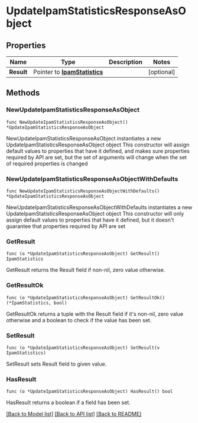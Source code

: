 # UpdateIpamStatisticsResponseAsObject

## Properties

Name | Type | Description | Notes
------------ | ------------- | ------------- | -------------
**Result** | Pointer to [**IpamStatistics**](IpamStatistics.md) |  | [optional] 

## Methods

### NewUpdateIpamStatisticsResponseAsObject

`func NewUpdateIpamStatisticsResponseAsObject() *UpdateIpamStatisticsResponseAsObject`

NewUpdateIpamStatisticsResponseAsObject instantiates a new UpdateIpamStatisticsResponseAsObject object
This constructor will assign default values to properties that have it defined,
and makes sure properties required by API are set, but the set of arguments
will change when the set of required properties is changed

### NewUpdateIpamStatisticsResponseAsObjectWithDefaults

`func NewUpdateIpamStatisticsResponseAsObjectWithDefaults() *UpdateIpamStatisticsResponseAsObject`

NewUpdateIpamStatisticsResponseAsObjectWithDefaults instantiates a new UpdateIpamStatisticsResponseAsObject object
This constructor will only assign default values to properties that have it defined,
but it doesn't guarantee that properties required by API are set

### GetResult

`func (o *UpdateIpamStatisticsResponseAsObject) GetResult() IpamStatistics`

GetResult returns the Result field if non-nil, zero value otherwise.

### GetResultOk

`func (o *UpdateIpamStatisticsResponseAsObject) GetResultOk() (*IpamStatistics, bool)`

GetResultOk returns a tuple with the Result field if it's non-nil, zero value otherwise
and a boolean to check if the value has been set.

### SetResult

`func (o *UpdateIpamStatisticsResponseAsObject) SetResult(v IpamStatistics)`

SetResult sets Result field to given value.

### HasResult

`func (o *UpdateIpamStatisticsResponseAsObject) HasResult() bool`

HasResult returns a boolean if a field has been set.


[[Back to Model list]](../README.md#documentation-for-models) [[Back to API list]](../README.md#documentation-for-api-endpoints) [[Back to README]](../README.md)


